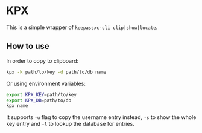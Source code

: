 # KPX

This is a simple wrapper of `keepassxc-cli clip|show|locate`.

## How to use

In order to copy to clipboard:

```bash
kpx -k path/to/key -d path/to/db name
```

Or using environment variables:
```bash
export KPX_KEY=path/to/key
export KPX_DB=path/to/db
kpx name
```

It supports `-u` flag to copy the username entry instead, `-s` to show the whole key entry and `-l` to lookup the database for entries.
